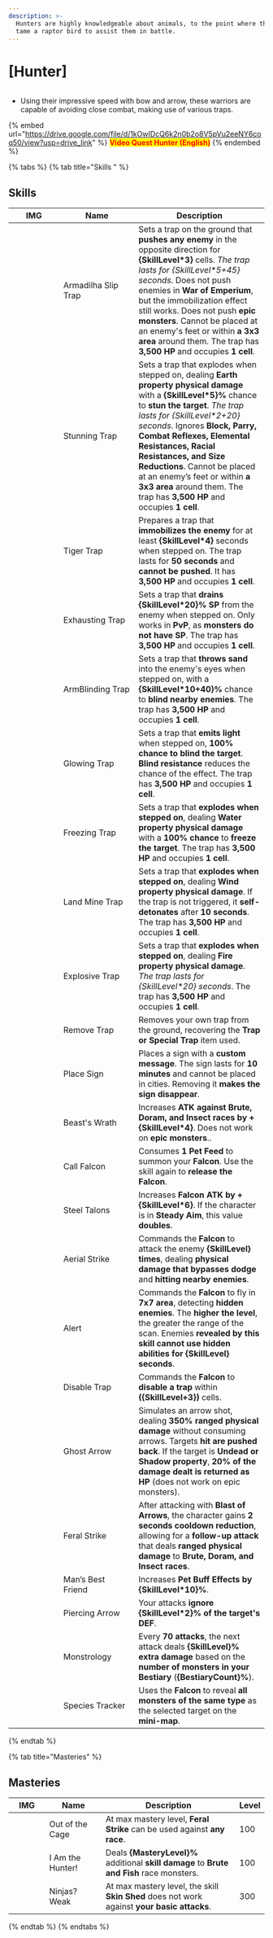 ```yaml
---
description: >-
  Hunters are highly knowledgeable about animals, to the point where they can
  tame a raptor bird to assist them in battle.
---
```


# \[Hunter]

<figure><img src="../../.gitbook/assets/700px-1Caçador.png" alt=""><figcaption></figcaption></figure>

* Using their impressive speed with bow and arrow, these warriors are capable of avoiding close combat, making use of various traps.

{% embed url="https://drive.google.com/file/d/1kOwIDcQ6k2n0b2o8V5pVu2eeNY6coq50/view?usp=drive_link" %}
<mark style="color:red;">**Video Quest Hunter (English)**</mark>
{% endembed %}

{% tabs %}
{% tab title="Skills " %}
## **Skills**

<table><thead><tr><th width="84">IMG</th><th width="132">Name</th><th>Description</th></tr></thead><tbody><tr><td><img src="../../.gitbook/assets/115a.png" alt=""></td><td>Armadilha Slip Trap</td><td>Sets a trap on the ground that <strong>pushes any enemy</strong> in the opposite direction for <strong>{SkillLevel*3}</strong> cells. <em>The trap lasts for {SkillLevel*5+45} seconds</em>. Does not push enemies in <strong>War of Emperium</strong>, but the immobilization effect still works. Does not push <strong>epic monsters</strong>. Cannot be placed at an enemy's feet or within <strong>a 3x3 area</strong> around them. The trap has <strong>3,500 HP</strong> and occupies <strong>1 cell</strong>.</td></tr><tr><td><img src="../../.gitbook/assets/116a.png" alt=""></td><td>Stunning Trap</td><td>Sets a trap that explodes when stepped on, dealing <strong>Earth property physical damage</strong> with a <strong>{SkillLevel*5}%</strong> chance to <strong>stun the target</strong>. <em>The trap lasts for {SkillLevel*2+20} seconds</em>. Ignores <strong>Block, Parry, Combat Reflexes, Elemental Resistances, Racial Resistances, and Size Reductions</strong>. Cannot be placed at an enemy’s feet or within <strong>a 3x3 area</strong> around them. The trap has <strong>3,500 HP</strong> and occupies <strong>1 cell</strong>.</td></tr><tr><td><img src="../../.gitbook/assets/117a.png" alt=""></td><td>Tiger Trap</td><td>Prepares a trap that <strong>immobilizes the enemy</strong> for at least <strong>{SkillLevel*4}</strong> seconds when stepped on. The trap lasts for <strong>50 seconds</strong> and <strong>cannot be pushed</strong>. It has <strong>3,500 HP</strong> and occupies <strong>1 cell</strong>.</td></tr><tr><td><img src="../../.gitbook/assets/118a.png" alt=""></td><td>Exhausting Trap</td><td>Sets a trap that <strong>drains {SkillLevel*20}% SP</strong> from the enemy when stepped on. Only works in <strong>PvP</strong>, as <strong>monsters do not have SP</strong>. The trap has <strong>3,500 HP</strong> and occupies <strong>1 cell</strong>.</td></tr><tr><td><img src="../../.gitbook/assets/119a.png" alt=""></td><td>ArmBlinding Trap</td><td>Sets a trap that <strong>throws sand</strong> into the enemy's eyes when stepped on, with a <strong>{SkillLevel*10+40}%</strong> chance to <strong>blind nearby enemies</strong>. The trap has <strong>3,500 HP</strong> and occupies <strong>1 cell</strong>.</td></tr><tr><td><img src="../../.gitbook/assets/120a.png" alt=""></td><td>Glowing Trap</td><td>Sets a trap that <strong>emits light</strong> when stepped on, <strong>100% chance to blind the target</strong>. <strong>Blind resistance</strong> reduces the chance of the effect. The trap has <strong>3,500 HP</strong> and occupies <strong>1 cell</strong>.</td></tr><tr><td><img src="../../.gitbook/assets/121a.png" alt=""></td><td>Freezing Trap</td><td>Sets a trap that <strong>explodes when stepped on</strong>, dealing <strong>Water property physical damage</strong> with a <strong>100% chance</strong> to <strong>freeze the target</strong>. The trap has <strong>3,500 HP</strong> and occupies <strong>1 cell</strong>.</td></tr><tr><td><img src="../../.gitbook/assets/122a.png" alt=""></td><td>Land Mine Trap</td><td>Sets a trap that <strong>explodes when stepped on</strong>, dealing <strong>Wind property physical damage</strong>. If the trap is not triggered, it <strong>self-detonates</strong> after <strong>10 seconds</strong>. The trap has <strong>3,500 HP</strong> and occupies <strong>1 cell</strong>.</td></tr><tr><td><img src="../../.gitbook/assets/123a.png" alt=""></td><td>Explosive Trap</td><td>Sets a trap that <strong>explodes when stepped on</strong>, dealing <strong>Fire property physical damage</strong>. <em>The trap lasts for {SkillLevel*20} seconds</em>. The trap has <strong>3,500 HP</strong> and occupies <strong>1 cell</strong>.</td></tr><tr><td><img src="../../.gitbook/assets/124a.png" alt=""></td><td>Remove Trap</td><td>Removes your own trap from the ground, recovering the <strong>Trap or Special Trap</strong> item used.</td></tr><tr><td><img src="../../.gitbook/assets/125a.png" alt=""></td><td>Place Sign</td><td>Places a sign with a <strong>custom message</strong>. The sign lasts for <strong>10 minutes</strong> and cannot be placed in cities. Removing it <strong>makes the sign disappear</strong>.</td></tr><tr><td><img src="../../.gitbook/assets/126a.png" alt=""></td><td>Beast's Wrath</td><td>Increases <strong>ATK against Brute, Doram, and Insect races by +{SkillLevel*4}</strong>. Does not work on <strong>epic monsters</strong>..</td></tr><tr><td><img src="../../.gitbook/assets/127a.png" alt=""></td><td>Call Falcon</td><td>Consumes <strong>1 Pet Feed</strong> to summon your <strong>Falcon</strong>. Use the skill again to <strong>release the Falcon</strong>.</td></tr><tr><td><img src="../../.gitbook/assets/128a.png" alt=""></td><td>Steel Talons</td><td>Increases <strong>Falcon ATK by +{SkillLevel*6}</strong>. If the character is in <strong>Steady Aim</strong>, this value <strong>doubles</strong>.</td></tr><tr><td><img src="../../.gitbook/assets/129a.png" alt=""></td><td>Aerial Strike</td><td>Commands the <strong>Falcon</strong> to attack the enemy <strong>{SkillLevel} times</strong>, dealing <strong>physical damage that bypasses dodge</strong> and <strong>hitting nearby enemies</strong>.</td></tr><tr><td><img src="../../.gitbook/assets/130a.png" alt=""></td><td>Alert</td><td>Commands the <strong>Falcon</strong> to fly in <strong>7x7 area</strong>, detecting <strong>hidden enemies</strong>. The <strong>higher the level</strong>, the greater the range of the scan. Enemies <strong>revealed by this skill</strong> <strong>cannot use hidden abilities for {SkillLevel} seconds</strong>.</td></tr><tr><td><img src="../../.gitbook/assets/131aa.png" alt=""></td><td>Disable Trap</td><td>Commands the <strong>Falcon</strong> to <strong>disable a trap</strong> within <strong>({SkillLevel+3})</strong> cells.</td></tr><tr><td><img src="../../.gitbook/assets/762a (1).png" alt=""></td><td>Ghost Arrow</td><td>Simulates an arrow shot, dealing <strong>350% ranged physical damage</strong> without consuming arrows. Targets <strong>hit are pushed back</strong>. If the target is <strong>Undead or Shadow property</strong>, <strong>20% of the damage dealt is returned as HP</strong> (does not work on epic monsters).</td></tr><tr><td><img src="../../.gitbook/assets/499a.png" alt=""></td><td>Feral Strike</td><td>After attacking with <strong>Blast of Arrows</strong>, the character gains <strong>2 seconds cooldown reduction</strong>, allowing for a <strong>follow-up attack</strong> that deals <strong>ranged physical damage</strong> to <strong>Brute, Doram, and Insect races</strong>.</td></tr><tr><td><img src="../../.gitbook/assets/796a.png" alt=""></td><td>Man’s Best Friend</td><td>Increases <strong>Pet Buff Effects by {SkillLevel*10}%</strong>.</td></tr><tr><td><img src="../../.gitbook/assets/797a.png" alt=""></td><td>Piercing Arrow</td><td>Your attacks <strong>ignore {SkillLevel*2}% of the target's DEF</strong>.</td></tr><tr><td><img src="../../.gitbook/assets/798a.png" alt=""></td><td>Monstrology</td><td>Every <strong>70 attacks</strong>, the next attack deals <strong>{SkillLevel}% extra damage</strong> based on the <strong>number of monsters in your Bestiary</strong> (<strong>{BestiaryCount}%</strong>).</td></tr><tr><td><img src="../../.gitbook/assets/799a.png" alt=""></td><td>Species Tracker</td><td>Uses the <strong>Falcon</strong> to reveal <strong>all monsters of the same type</strong> as the selected target on the <strong>mini-map</strong>.</td></tr></tbody></table>
{% endtab %}

{% tab title="Masteries" %}
## Masteries

<table><thead><tr><th width="84">IMG</th><th width="139">Name</th><th width="373">Description	</th><th>Level</th></tr></thead><tbody><tr><td><img src="../../.gitbook/assets/126a.png" alt=""></td><td>Out of the Cage</td><td>At max mastery level, <strong>Feral Strike</strong> can be used against <strong>any race</strong>.</td><td>100</td></tr><tr><td><img src="../../.gitbook/assets/126a.png" alt=""></td><td>I Am the Hunter!</td><td>Deals <strong>{MasteryLevel}%</strong> additional <strong>skill damage</strong> to <strong>Brute and Fish</strong> race monsters.</td><td>100</td></tr><tr><td><img src="../../.gitbook/assets/130a.png" alt=""></td><td>Ninjas? Weak</td><td>At max mastery level, the skill <strong>Skin Shed</strong> does not work against <strong>your basic attacks</strong>.</td><td>300</td></tr></tbody></table>
{% endtab %}
{% endtabs %}
